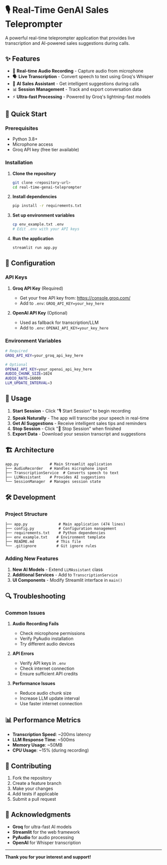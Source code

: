 # 🎙️ Real-Time GenAI Sales Teleprompter

A powerful real-time teleprompter application that provides live transcription and AI-powered sales suggestions during calls.

## ✨ Features

- 🎤 **Real-time Audio Recording** - Capture audio from microphone
- 🗣️ **Live Transcription** - Convert speech to text using Groq's Whisper
- 🤖 **AI Sales Assistant** - Get intelligent suggestions during calls
- 📊 **Session Management** - Track and export conversation data
- ⚡ **Ultra-fast Processing** - Powered by Groq's lightning-fast models

## 🚀 Quick Start

### Prerequisites

- Python 3.8+
- Microphone access
- Groq API key (free tier available)

### Installation

1. **Clone the repository**
   ```bash
   git clone <repository-url>
   cd real-time-genai-teleprompter
   ```

2. **Install dependencies**
   ```bash
   pip install -r requirements.txt
   ```

3. **Set up environment variables**
   ```bash
   cp env_example.txt .env
   # Edit .env with your API keys
   ```

4. **Run the application**
   ```bash
   streamlit run app.py
   ```

## 🔧 Configuration

### API Keys

1. **Groq API Key** (Required)
   - Get your free API key from: https://console.groq.com/
   - Add to `.env`: `GROQ_API_KEY=your_key_here`

2. **OpenAI API Key** (Optional)
   - Used as fallback for transcription/LLM
   - Add to `.env`: `OPENAI_API_KEY=your_key_here`

### Environment Variables

```bash
# Required
GROQ_API_KEY=your_groq_api_key_here

# Optional
OPENAI_API_KEY=your_openai_api_key_here
AUDIO_CHUNK_SIZE=1024
AUDIO_RATE=16000
LLM_UPDATE_INTERVAL=3
```

## 📖 Usage

1. **Start Session** - Click "🎙️ Start Session" to begin recording
2. **Speak Naturally** - The app will transcribe your speech in real-time
3. **Get AI Suggestions** - Receive intelligent sales tips and reminders
4. **Stop Session** - Click "🛑 Stop Session" when finished
5. **Export Data** - Download your session transcript and suggestions

## 🏗️ Architecture

```
app.py              # Main Streamlit application
├── AudioRecorder   # Handles microphone input
├── TranscriptionService  # Converts speech to text
├── LLMAssistant    # Provides AI suggestions
└── SessionManager  # Manages session state
```

## 🛠️ Development

### Project Structure

```
├── app.py              # Main application (474 lines)
├── config.py           # Configuration management
├── requirements.txt    # Python dependencies
├── env_example.txt    # Environment template
├── README.md          # This file
└── .gitignore         # Git ignore rules
```

### Adding New Features

1. **New AI Models** - Extend `LLMAssistant` class
2. **Additional Services** - Add to `TranscriptionService`
3. **UI Components** - Modify Streamlit interface in `main()`

## 🔍 Troubleshooting

### Common Issues

1. **Audio Recording Fails**
   - Check microphone permissions
   - Verify PyAudio installation
   - Try different audio devices

2. **API Errors**
   - Verify API keys in `.env`
   - Check internet connection
   - Ensure sufficient API credits

3. **Performance Issues**
   - Reduce audio chunk size
   - Increase LLM update interval
   - Use faster internet connection

## 📊 Performance Metrics

- **Transcription Speed**: ~200ms latency
- **LLM Response Time**: ~500ms
- **Memory Usage**: ~50MB
- **CPU Usage**: ~15% (during recording)

## 🤝 Contributing

1. Fork the repository
2. Create a feature branch
3. Make your changes
4. Add tests if applicable
5. Submit a pull request


## 🙏 Acknowledgments

- **Groq** for ultra-fast AI models
- **Streamlit** for the web framework
- **PyAudio** for audio processing
- **OpenAI** for Whisper transcription

---

**Thank you for your interest and support!**
